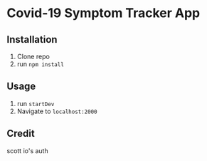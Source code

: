 # Covid-19 Symptom Tracker App

## Installation

1. Clone repo
2. run `npm install`

## Usage

1. run `startDev`
2. Navigate to `localhost:2000`

## Credit
scott io's auth 
